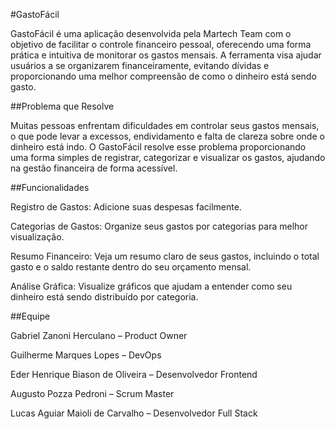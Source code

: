 #GastoFácil

GastoFácil é uma aplicação desenvolvida pela Martech Team com o objetivo de facilitar o controle financeiro pessoal, oferecendo uma forma prática e intuitiva de monitorar os gastos mensais. A ferramenta visa ajudar usuários a se organizarem financeiramente, evitando dívidas e proporcionando uma melhor compreensão de como o dinheiro está sendo gasto.

##Problema que Resolve

Muitas pessoas enfrentam dificuldades em controlar seus gastos mensais, o que pode levar a excessos, endividamento e falta de clareza sobre onde o dinheiro está indo. O GastoFácil resolve esse problema proporcionando uma forma simples de registrar, categorizar e visualizar os gastos, ajudando na gestão financeira de forma acessível.

##Funcionalidades

Registro de Gastos: Adicione suas despesas facilmente.

Categorias de Gastos: Organize seus gastos por categorias para melhor visualização.

Resumo Financeiro: Veja um resumo claro de seus gastos, incluindo o total gasto e o saldo restante dentro do seu orçamento mensal.

Análise Gráfica: Visualize gráficos que ajudam a entender como seu dinheiro está sendo distribuído por categoria.

##Equipe

Gabriel Zanoni Herculano – Product Owner

Guilherme Marques Lopes – DevOps

Eder Henrique Biason de Oliveira – Desenvolvedor Frontend

Augusto Pozza Pedroni – Scrum Master

Lucas Aguiar Maioli de Carvalho – Desenvolvedor Full Stack
